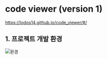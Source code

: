 # code viewer (version 1)

https://lodos14.github.io/code_viewer/#/

## 1. 프로젝트 개발 환경

![환경](https://user-images.githubusercontent.com/81665608/132659202-fb833cf7-59b8-420a-a136-2896a6b5b671.png)
